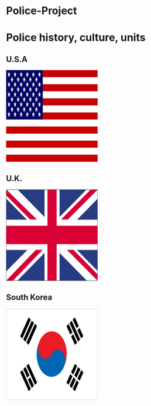 # Police-Project
<h1>Police history, culture, units</h1>
<h2>U.S.A</h2>
<img src="asset/US-flag.jpg" height=250 width=250>
<h2>U.K.</h2>
<img src="asset/UK-flag.jpg" height=250 width=250>
<h2>South Korea</h2>
<img src="asset/KS-flag.jpg" height=250 width=250>
